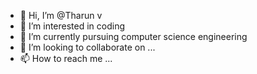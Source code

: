 - 👋 Hi, I’m @Tharun v
- 👀 I’m interested in coding 
- 🌱 I’m currently pursuing computer science engineering 
- 💞️ I’m looking to collaborate on ...
- 📫 How to reach me ...

<!---
Tharun-v789/Tharun-v789 is a ✨ special ✨ repository because its `README.md` (this file) appears on your GitHub profile.
You can click the Preview link to take a look at your changes.
--->
